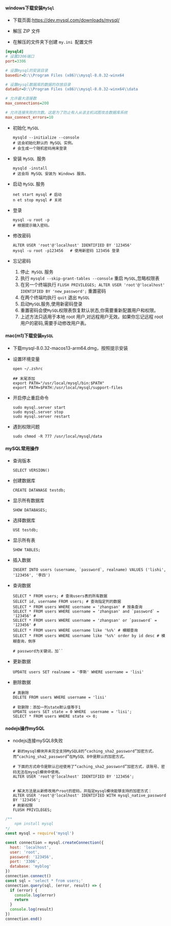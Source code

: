 #### windows下载安装`MySql`

* 下载页面:https://dev.mysql.com/downloads/mysql/

* 解压 ZIP 文件

*  在解压的文件夹下创建 `my.ini `配置文件

  ```ini
  [mysqld]
  # 设置3306端口 
  port=3306   
  
  # 设置mysql的安装目录
  basedir=D:\\Program Files (x86)\\mysql-8.0.32-winx64
  
  # 设置mysql数据库的数据的存放目录 
  datadir=D:\\Program Files (x86)\\mysql-8.0.32-winx64\\data  
  
  # 允许最大连接数  
  max_connections=200
  
  # 允许连接失败的次数。这是为了防止有人从该主机试图攻击数据库系统
  max_connect_errors=10  
  ```

* 初始化 `MySQL`

  ```shell
  mysqld --initialize --console
  # 这会初始化默认的 MySQL 实例。
  # 会生成一个随机密码用来登录
  ```

* 安装 `MySQL `服务

  ```shell
  mysqld -install
  # 这会将 MySQL 安装为 Windows 服务。
  ```

* 启动 `MySQL` 服务

  ```shell
  net start mysql # 启动
  n et stop mysql # 关闭
  ```

* 登录

  ```shell
  mysql -u root -p
  # 根据提示输入密码。
  ```

* 修改密码

  ```shell
  ALTER USER 'root'@'localhost' IDENTIFIED BY '123456'
  mysql -u root -p123456   # 使用新密码 123456 登录
  ```

* 忘记密码

  1. 停止` MySQL` 服务
  2. 执行 `mysqld --skip-grant-tables --console` 重启 `MySQL`,忽略权限表
  3. 在另一个终端执行 `FLUSH PRIVILEGES; ALTER USER 'root'@'localhost' IDENTIFIED BY 'new_password';` 重置密码
  4. 在两个终端均执行 `quit` 退出 `MySQL`
  5. 启动` MySQL `服务,使用新密码登录
  6. 重置密码会使` MySQL `权限表恢复默认状态,你需要重新配置用户和权限。
  7. 上述方法只适用于本地 root 用户,对远程用户无效。如果你忘记远程 root 用户的密码,需要手动修改用户表。

#### mac(m1)下载安装`mySQL`

* 下载mysql-8.0.32-macos13-arm64.dmg，按照提示安装

* 设置环境变量

  ```shell
  open ~/.zshrc
  
  ## 末尾添加
  export PATH="/usr/local/mysql/bin:$PATH"
  export PATH=$PATH:/usr/local/mysql/support-files
  ```

* 开启停止重启命令

  ```shell
  sudo mysql.server start
  sudo mysql.server stop
  sudo mysql.server restart
  ```

* 遇到权限问题

  ```shell
  sudo chmod -R 777 /usr/local/mysql/data
  ```

#### mySQL常用操作

* 查询版本

  ```mysql
  SELECT VERSION()
  ```

* 创建数据库

  ```mysql
  CREATE DATANASE testdb;
  ```

* 显示所有数据库

  ```mysql
  SHOW DATABASES;
  ```

* 选择数据库

  ```mysql
  USE testdb;
  ```

* 显示所有表

  ```mysql
  SHOW TABLES;
  ```

* 插入数据

  ```mysql
  INSERT INTO users (username, `password`, realname) VALUES ('lishi', '123456', '李四')
  ```

* 查询数据

  ```mysql
  SELECT * FROM users; # 查询users表的所有数据
  SELECT id, username FROM users; # 查询指定列的数据
  SELECT * FROM users WHERE username = 'zhangsan' # 按条查询
  SELECT * FROM users WHERE username = 'zhangsan' and `password` = '123456' #
  SELECT * FROM users WHERE username = 'zhangsan' or `password` = '123456' #
  SELECT * FROM users WHERE username like '%s%' # 模糊查询
  SELECT * FROM users WHERE username like '%s%' order by id desc # 模糊查询，倒序
  
  # password为关键词，加``
  ```

* 更新数据

  ```mysql
  UPDATE users SET realname = '李斯' WHERE username = 'lisi'
  ```

* 删除数据

  ```mysql
  # 真删除
  DELETE FROM users WHERE username = 'lisi'
  
  # 软删除：添加一列state默认值等于1
  UPDATE users SET state = 0 WHERE	username = 'lisi';
  SELECT * FROM	users WHERE	state <> 0;
  
  ```

  

#### nodejs操作mySQL

* nodejs连接mySQL8失败

  ```mysql
  # 新的mysql模块并未完全支持MySQL8的“caching_sha2_password”加密方式，而“caching_sha2_password”在MySQL 8中是默认的加密方式。
  
  # 下面的方式命令是默认已经使用了“caching_sha2_password”加密方式，该账号、密码无法在mysql模块中使用。
  ALTER USER 'root'@'localhost' IDENTIFIED BY '123456'; 
  
  
  # 解决方法是从新修改用户root的密码，并指定mysql模块能够支持的加密方式：
  ALTER USER 'root'@'localhost' IDENTIFIED WITH mysql_native_password BY '123456';
  # 刷新权限
  FLUSH PRIVILEGES;
  ```

  

```javascript
/**
	npm install mysql
*/
const mysql = require('mysql')

const connection = mysql.createConnection({
  host: 'localhost',
  user: 'root',
  password: '123456',
  port: '3306',
  database: 'myblog'
})
connection.connect()
const sql = 'select * from users;'
connection.query(sql, (error, result) => {
  if (error) {
    console.log(error)
    return
  }
  console.log(result)
})
connection.end()
```

